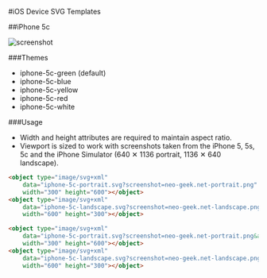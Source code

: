 #iOS Device SVG Templates

##iPhone 5c

![screenshot](http://f.cl.ly/items/3Y3S180Z3k1n270N1W0p/ios-device-svg-templates-screenshot.png)

###Themes

- iphone-5c-green (default)
- iphone-5c-blue
- iphone-5c-yellow
- iphone-5c-red
- iphone-5c-white

###Usage

- Width and height attributes are required to maintain aspect ratio.
- Viewport is sized to work with screenshots taken from the iPhone 5, 5s, 5c and the iPhone Simulator (640 ✕ 1136 portrait, 1136 ✕ 640 landscape).

```html
<object type="image/svg+xml"
    data="iphone-5c-portrait.svg?screenshot=neo-geek.net-portrait.png"
    width="300" height="600"></object>
<object type="image/svg+xml"
    data="iphone-5c-landscape.svg?screenshot=neo-geek.net-landscape.png"
    width="600" height="300"></object>
```

```html
<object type="image/svg+xml"
    data="iphone-5c-portrait.svg?screenshot=neo-geek.net-portrait.png&amp;theme=iphone-5c-red"
    width="300" height="600"></object>
<object type="image/svg+xml"
    data="iphone-5c-landscape.svg?screenshot=neo-geek.net-landscape.png&amp;theme=iphone-5c-red"
    width="600" height="300"></object>
```